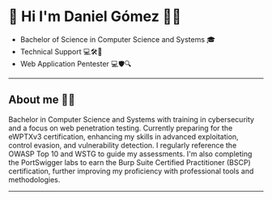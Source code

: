 # 👋 Hi I'm Daniel Gómez 🕵️‍♀️ 

- Bachelor of Science in Computer Science and Systems 🎓 
- Technical Support 💻🛠️🔧
- Web Application Pentester 💻🛡️🔍

---

## About me 🙋‍♂️

Bachelor in Computer Science and Systems with training in cybersecurity and a focus on web penetration testing. Currently preparing for the eWPTXv3 certification, enhancing my skills in advanced exploitation, control evasion, and vulnerability detection. I regularly reference the OWASP Top 10 and WSTG to guide my assessments. I'm also completing the PortSwigger labs to earn the Burp Suite Certified Practitioner (BSCP) certification, further improving my proficiency with professional tools and methodologies.

---
